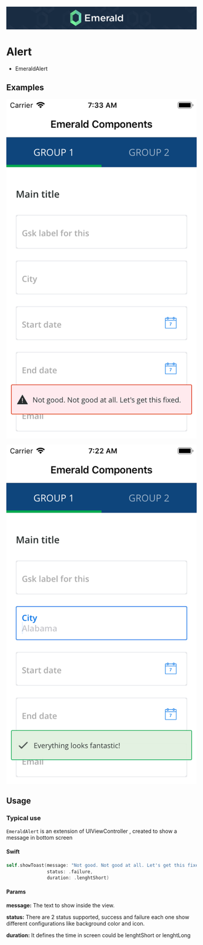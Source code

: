 <p align="center"><img src="/Resources/Images/Header.png" /></p>

# Alert
<ul class="icon-list">
  <li class="icon-list-item icon-list-item--spec">EmeraldAlert</li>
</ul>

## Examples
<p align="center"><img src="https://github.com/cebroker/emerald-ios/blob/develop/Resources/Images/alert_failure.png" /></p>

<p align="center"><img src="https://github.com/cebroker/emerald-ios/blob/develop/Resources/Images/alert_success.png" /></p>

## Usage
### Typical use

`EmeraldAlert` is an extension of UIViewController , created to show a message in bottom screen
#### Swift
```swift
self.showToast(message: "Not good. Not good at all. Let's get this fixed.",
               status: .failure,
               duration: .lenghtShort)
```

#### Params

**message:** The text to show inside the view.

**status:**  There are 2 status supported, success and failure each one show different configurations like background color and icon.

**duration:** It defines the time in screen could be lenghtShort or lenghtLong
